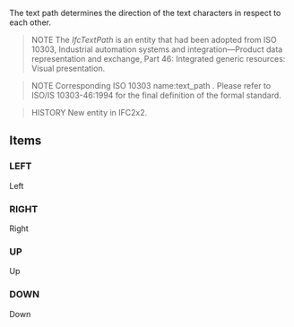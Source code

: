 The text path determines the direction of the text characters in respect to each other.

<!-- end of short definition -->


> NOTE The _IfcTextPath_ is an entity that had been adopted from ISO 10303, Industrial automation systems and integration—Product data representation and exchange, Part 46: Integrated generic resources: Visual presentation.

> NOTE Corresponding ISO 10303 name:text_path . Please refer to ISO/IS 10303-46:1994 for the final definition of the formal standard.

> HISTORY New entity in IFC2x2.

## Items

### LEFT
Left

### RIGHT
Right

### UP
Up

### DOWN
Down
